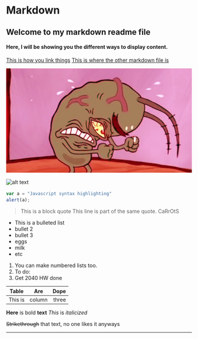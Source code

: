 # Markdown
## Welcome to my markdown readme file

#### Here, I will be showing you the different ways to display content.

[This is how you link things](https://www.google.com)
[This is where the other markdown file is](https://github.com/qcraven01/Markdown/blob/master/markdown.md)

![alt text](https://github.com/qcraven01/Markdown/blob/master/plankton.jpg "Plankton")

![alt text](http://www.sciencemag.org/sites/default/files/styles/article_main_large/public/images/sn-tigers_0.jpg?itok=_gYlcOAj)

```javascript
var a = "Javascript syntax highlighting"
alert(a);
```
>This is a block quote
>This line is part of the same quote.
>CaRrOtS

* This is a bulleted list 
* bullet 2
* bullet 3
* eggs
* milk
* etc

1. You can make numbered lists too.
2. To do:
3. Get 2040 HW done

| Table      | Are     | Dope |
|------------|:-------:|-----:|
|This is     | column  | three|

**Here** is bold **text** 
*This* is *italicized*

~~Strikethrough~~ that text, no one likes it anyways

---

